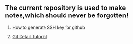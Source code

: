## The current repository is used to make notes,which should never be forgotten!

1. [How to generate SSH key for github][]

2. [Git Detail Tutorial][]

[How to generate SSH key for github]: https://help.github.com/articles/generating-ssh-keys
[Git Detail Tutorial]: http://blog.csdn.net/tangbin330/article/details/9128765


